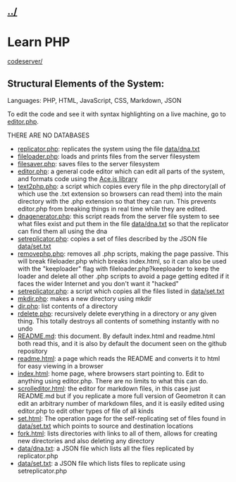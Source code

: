 ## [../](../)

#  Learn PHP

[codeserver/](codeserver/)


## Structural Elements of the System:

Languages: PHP, HTML, JavaScript, CSS, Markdown, JSON

To edit the code and see it with syntax highlighting on a live machine, go to [editor.php](editor.php).

THERE ARE NO DATABASES

 - [replicator.php](php/replicator.txt): replicates the system using the file [data/dna.txt](data/dna.txt)
 - [fileloader.php](php/fileloader.txt): loads and prints files from the server filesystem 
 - [filesaver.php](php/filesaver.txt): saves files to the server filesystem
 - [editor.php](php/editor.txt): a general code editor which can edit all parts of the system, and formats code using the [Ace.js library](https://ace.c9.io/)
 - [text2php.php](php/text2php.txt): a script which copies every file in the php directory(all of which use the .txt extension so browsers can read them) into the main directory with the .php extension so that they can run.  This prevents editor.php from breaking things in real time while they are edited.
 - [dnagenerator.php](php/dnagenerator.txt): this script reads from the server file system to see what files exist and put them in the file [data/dna.txt](data/dna.txt) so that the replicator can find them all using the dna
 - [setreplicator.php](php/setreplicator.txt): copies a set of files described by the JSON file [data/set.txt](data/set.txt)
 - [removephp.php](php/removephp.txt): removes all .php scripts, making the page passive.  This will break fileloader.php which breaks index.html, so it can also be used with the "keeploader" flag with fileloader.php?keeploader to keep the loader and delete all other .php scripts to avoid a page getting edited if it faces the wider Internet and you don't want it "hacked"
 - [setreplicator.php](php/setreplicator.txt): a script which copies all the files listed in [data/set.txt](data/set.txt)
 - [mkdir.php](php/mkdir.txt): makes a new directory using mkdir
 - [dir.php](php/dir.txt): list contents of a directory
 - [rdelete.php](php/rdelete.txt): recursively delete everything in a directory or any given thing.  This totally destroys all contents of something instantly with no undo
 - [README.md](README.md): this document. By default index.html and readme.html both read this, and it is also by default the document seen on the github repository
 - [readme.html](readme.html): a page which reads the README and converts it to html for easy viewing in a browser
 - [index.html](index.html): home page, where browsers start pointing to.  Edit to anything using editor.php.  There are no limits to what this can do.
 - [scrolleditor.html](scrolleditor.html): the editor for markdown files, in this case just README.md but if you replicate a more full version of Geometron it can edit an arbitrary number of markdown files, and it is easily edited using editor.php to edit other types of file of all kinds
 - [set.html](set.html):  The operation page for the self-replicating set of files found in [data/set.txt](data/set.txt) which points to source and destination locations
 - [fork.html](fork.html): lists directories with links to all of them, allows for creating new directories and also deleting any directory
 - [data/dna.txt](data/dna.txt): a JSON file which lists all the files replicated by replicator.php
 - [data/set.txt](data/set.txt): a JSON file which lists files to replicate using setreplicator.php



